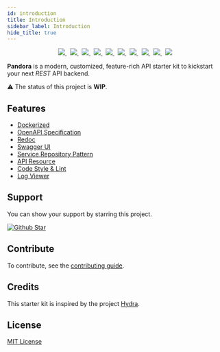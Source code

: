 ```yaml
---
id: introduction
title: Introduction
sidebar_label: Introduction
hide_title: true
---
```


<p align="center">
  <a href="https://github.com/arifszn/pandora/actions/workflows/test.yml">
    <img src="https://github.com/arifszn/pandora/actions/workflows/test.yml/badge.svg"/>
  </a>
  &nbsp;
  <a href="https://codeclimate.com/github/arifszn/pandora/maintainability">
      <img src="https://api.codeclimate.com/v1/badges/b7e6bf481e4061f3352a/maintainability" />
  </a>
  &nbsp;
  <a href="https://www.php.net">
      <img src="https://img.shields.io/badge/php-%3E%3D8.1-%23777BB4" />
  </a>
  &nbsp;
  <a href="https://laravel.com">
      <img src="https://img.shields.io/badge/laravel-9.x-%23EC4E3D" />
  </a>
  &nbsp;
  <a href="https://github.com/arifszn/pandora/issues">
    <img src="https://img.shields.io/github/issues/arifszn/pandora"/>
  </a>
  &nbsp;
  <a href="https://github.com/arifszn/pandora/stargazers">
    <img src="https://img.shields.io/github/stars/arifszn/pandora"/>
  </a>
  &nbsp;
  <a href="https://github.com/arifszn/pandora/blob/main/CONTRIBUTING.md">
    <img src="https://img.shields.io/badge/contributions-welcome-brightgreen.svg?style=flat"/>
  </a>
  &nbsp;
  <a href="https://github.com/arifszn/pandora/blob/main/LICENSE">
    <img src="https://img.shields.io/github/license/arifszn/pandora"/>
  </a>
  &nbsp;
  <a href="https://www.buymeacoffee.com/arifszn">
    <img src="https://img.shields.io/badge/sponsor-buy%20me%20a%20coffee-yellow?logo=buymeacoffee"/>
  </a>
  &nbsp;
  <a href="https://twitter.com/intent/tweet?url=https://github.com/arifszn/pandora&hashtags=php,opensource,laravel,webdev,api">
    <img src="https://img.shields.io/twitter/url?style=social&url=https%3A%2F%2Fgithub.com%2Farifszn%2Fpandora"/>
  </a>
</p>

**Pandora** is a modern, customized, feature-rich API starter kit to kickstart your next _REST_ API backend.

⚠️ The status of this project is **WIP**.

## Features

- [Dockerized](/docs/installation#with-docker-sail)
- [OpenAPI Specification](/docs/features/openapi-specification)
- [Redoc](/docs/api-documentation/redoc)
- [Swagger UI](/docs/api-documentation/swagger-ui)
- [Service Repository Pattern](/docs/features/service-repository-pattern)
- [API Resource](/docs/features/api-resource)
- [Code Style & Lint](/docs/features/code-style-and-lint)
- [Log Viewer](/docs/features/log-viewer)

## Support

<p>You can show your support by starring this project.</p>
<a href="https://github.com/arifszn/pandora/stargazers">
  <img src="https://img.shields.io/github/stars/arifszn/pandora?style=social" alt="Github Star"/>
</a>

## Contribute

To contribute, see the [contributing guide](https://github.com/arifszn/pandora/blob/main/CONTRIBUTING.md).

## Credits

This starter kit is inspired by the project [Hydra](https://github.com/hasinhayder/hydra).

## License

[MIT License](https://github.com/arifszn/pandora/blob/main/LICENSE)
